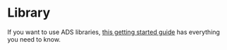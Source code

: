 # Library

If you want to use ADS libraries, [this getting started guide](../getting-started/library.md) has everything you need to know.